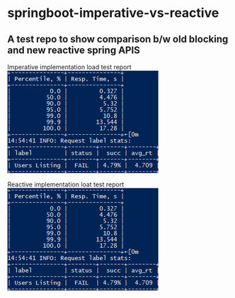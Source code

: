 # springboot-imperative-vs-reactive


## A test repo to show comparison b/w old blocking and new reactive spring APIS


Imperative implementation load test report
![Alt text](.reports/imperative%20implementation%20load%20test%20report.png?raw=true "Imperative implementation load test report")


Reactive implementation loat test report
![Alt text](.reports/imperative%20implementation%20load%20test%20report.png?raw=true "Reactive implementation loat test report")
